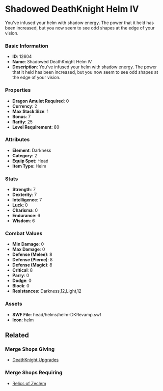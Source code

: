 # Shadowed DeathKnight Helm IV

You've infused your helm with shadow energy. The power that it held has been increased, but you now seem to see odd shapes at the edge of your vision.

### Basic Information

- **ID**: 12604
- **Name**: Shadowed DeathKnight Helm IV
- **Description**: You&#039;ve infused your helm with shadow energy. The power that it held has been increased, but you now seem to see odd shapes at the edge of your vision.

### Properties

- **Dragon Amulet Required**: 0
- **Currency**: 2
- **Max Stack Size**: 1
- **Bonus**: 7
- **Rarity**: 25
- **Level Requirement**: 80

### Attributes

- **Element**: Darkness
- **Category**: 2
- **Equip Spot**: Head
- **Item Type**: Helm

### Stats

- **Strength**: 7
- **Dexterity**: 7
- **Intelligence**: 7
- **Luck**: 0
- **Charisma**: 0
- **Endurance**: 6
- **Wisdom**: 6

### Combat Values

- **Min Damage**: 0
- **Max Damage**: 0
- **Defense (Melee)**: 8
- **Defense (Pierce)**: 8
- **Defense (Magic)**: 8
- **Critical**: 8
- **Parry**: 0
- **Dodge**: 0
- **Block**: 0
- **Resistances**: Darkness,12,Light,12

### Assets

- **SWF File**: head/helms/helm-DKRevamp.swf
- **Icon**: helm

## Related

### Merge Shops Giving

- [DeathKnight Upgrades](../merge-shops/210-deathknight-upgrades.md)

### Merge Shops Requiring

- [Relics of Zeclem](../merge-shops/341-relics-of-zeclem.md)

